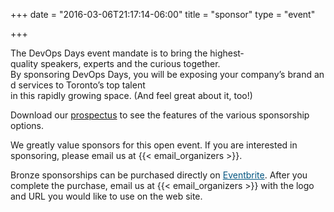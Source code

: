 +++
date = "2016-03-06T21:17:14-06:00"
title = "sponsor"
type = "event"

+++

The DevOps Days event mandate is to bring the highest­quality speakers, experts and the curious together. By sponsoring DevOps Days, you will be exposing your company’s brand and services to Toronto’s top talent in this rapidly growing space. (And feel great about it, too!)

Download our <a href="https://drive.google.com/open?id=0B11zFUqD2x7uM1kweHJFRERmaE0" target="_blank">prospectus</a> to see the features of the various sponsorship options.

We greatly value sponsors for this open event. If you are interested in sponsoring, please email us at {{< email_organizers >}}.

Bronze sponsorships can be purchased directly on <a href="https://www.eventbrite.com/e/devopsdays-toronto-2017-tickets-30499799722?ref=elink" target="_blank" style="color:#005580">Eventbrite</a>. After you complete the purchase, email us at {{< email_organizers >}} with the logo and URL you would like to use on the web site.
